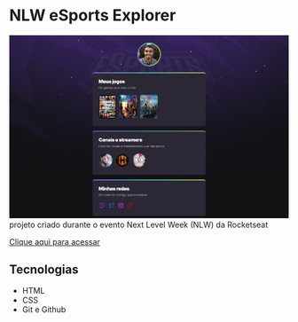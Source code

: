 # NLW eSports Explorer

![preview](./.github/preview.png)
projeto criado durante o evento Next Level Week (NLW) da Rocketseat

[Clique aqui para acessar](https://ciarlini20.github.io/NLW-eSports-Explorer/)

<h2>Tecnologias</h2>
<ul>
<li>HTML</li>
<li>CSS</li>
<li>Git e Github</li>
</ul>
